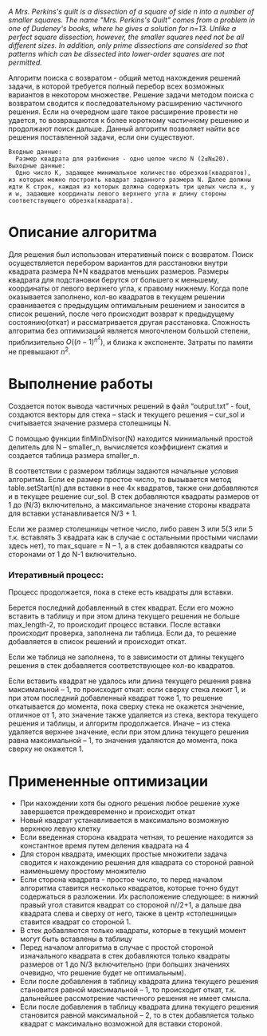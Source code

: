 *A Mrs. Perkins's quilt is a dissection of a square of side n into a number of smaller squares. The name "Mrs. Perkins's Quilt" comes from a problem in one of Dudeney's books, where he gives a solution for n=13. Unlike a perfect square dissection, however, the smaller squares need not be all different sizes. In addition, only prime dissections are considered so that patterns which can be dissected into lower-order squares are not permitted.*

Алгоритм поиска с возвратом - общий метод нахождения решений задачи, в которой требуется полный перебор всех возможных вариантов в некотором множестве. Решение задачи методом поиска с возвратом сводится к последовательному расширению частичного решения. Если на очередном шаге такое расширение провести не удается, то возвращаются к более короткому частичному решению и продолжают поиск дальше. Данный алгоритм позволяет найти все решения поставленной задачи, если они существуют. 

    Входные данные:
	  Размер квадрата для разбиения - одно целое число N (2≤N≤20).
    Выходные данные:
      Одно число K, задающее минимальное количество обрезков(квадратов), из которых можно построить квадрат заданного размера N. Далее должны идти K строк, каждая из которых должна содержать три целых числа x, y и w, задающие координаты левого верхнего угла и длину стороны соответствующего обрезка(квадрата).

# Описание алгоритма
Для решения был использован итеративный поиск с возвратом. Поиск осуществляется перебором вариантов для расстановки внутри квадрата размера N*N квадратов меньших размеров. Размеры квадрата для подстановки берутся от большего к меньшему, координаты от левого верхнего угла, к правому нижнему. Когда поле оказывается заполнено, кол-во квадратов в текущем решении сравнивается с предыдущим оптимальным решением и заносится в список решений, после чего происходит возврат к предыдущему состоянию(откат) и рассматривается другая расстановка.
Сложность алгоритма без оптимизаций является многочленом большой степени, приблизительно $О((n-1)^{n^2})$, и близка к экспоненте. Затраты по памяти не превышают $n^2$. 

# Выполнение работы
Создается поток вывода частичных решений в файл “output.txt” - fout, создаются векторы для стека – stack и текущего решения – cur_sol и считывается значение размера столешницы N.

С помощью функции finMinDivisor(N) находится минимальный простой делитель для N – smaller_n, вычисляется коэффициент сжатия и создается таблица размера smaller_n.

В соответствии с размером таблицы задаются начальные условия алгоритма. Если ее размер простое число, то вызывается метод table.setStart(n) для вставки в нее 4х квадратов, также они добавляются и в текущее решение cur_sol. В стек добавляются квадраты размеров от 1 до (N/3) включительно, а максимальное значение стороны квадрата для вставки устанавливается N/3 + 1.

Если же размер столешницы четное число, либо равен 3 или 5(3 или 5 т.к. вставлять 3 квадрата как в случае с остальными простыми числами здесь нет), то max_square = N – 1, а в стек добавляются квадраты со сторонами от 1 до N-1 включительно.

### Итеративный процесс:
Процесс продолжается, пока в стеке есть квадраты для вставки.

Берется последний добавленный в стек квадрат. Если его можно вставить в таблицу и при этом длина текущего решения не больше max_length-2, то происходит процесс вставки. После вставки происходит проверка, заполнена ли таблица. Если да, то решение добавляется в список решений и происходит откат.

Если же таблица не заполнена, то в зависимости от длины текущего решения в стек добавляется соответствующее кол-во квадратов.

Если вставить квадрат не удалось или длина текущего решения равна максимальной – 1, то происходит откат: если сверху стека лежит 1, и при этом последний добавленный квадрат тоже 1, то решение откатывается до момента, пока сверху стека не окажется значение, отличное от 1, это значение также удаляется из стека, вектора текущего решения и таблицы, и алгоритм продолжается. Иначе – из стека удаляется верхнее значение, если при этом длина текущего решения равна максимальной – 1, то значения удаляются до момента, пока сверху не окажется 1.

# Примененные оптимизации
- При нахождении хотя бы одного решения любое решение хуже завершается преждевременно и происходит откат
- Новый квадрат устанавливается в максимально возможную верхнюю левую клетку 
- Если введенная сторона квадрата четная, то решение находится за константное время путем деления квадрата на 4
- Для сторон квадрата, имеющих простые множители задача сводится к нахождению решения для квадрата со стороной равной наименьшему простому множителю
- Если сторона квадрата - простое число, то перед началом алгоритма ставится несколько квадратов, которые точно будут содержаться в разложении. Их расположение следующее: в нижний правый угол ставится квадрат со стороной n//2+1, а дальше два квадрата слева и сверху от него, также в центр «столешницы» ставится квадрат со стороной 1.
- В стек добавляются только квадраты, которые в текущий момент могут быть вставлены в таблицу
- Перед началом алгоритма в случае с простой стороной изначального квадрата в стек добавляются только квадраты размеров от 1 до N/3 включительно (при больших значениях очевидно, что решение будет не оптимальным).
- Если после добавления в таблицу квадрата длина текущего решения становится равной максимальной – 1, то происходит откат, т.к. дальнейшее рассмотрение частичного решения не имеет смысла.
- Если после добавления в таблицу квадрата длина текущего решения становится равной максимальной – 2, то в стек добавляется только квадрат с максимально возможной для вставки стороной.
